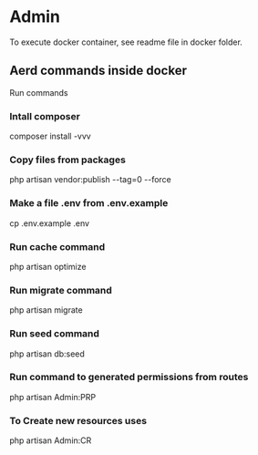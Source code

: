 # Admin
To execute docker container, see readme file in docker folder.

## Aerd commands inside docker
Run commands

### Intall composer
composer install -vvv

### Copy files from packages
php artisan vendor:publish --tag=0 --force

### Make a file .env from .env.example
cp .env.example .env

### Run cache command
php artisan optimize

### Run migrate command
php artisan migrate

### Run seed command
php artisan db:seed

### Run command to generated permissions from routes
php artisan Admin:PRP

### To Create new resources uses
php artisan Admin:CR
